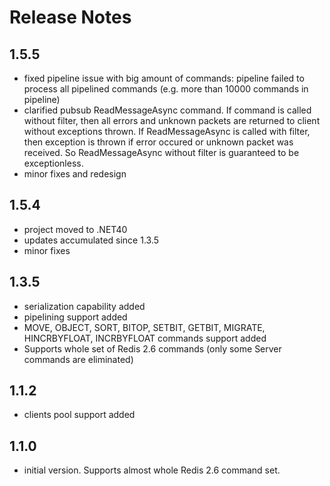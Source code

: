Release Notes
==============
1.5.5
--------------
- fixed pipeline issue with big amount of commands: pipeline failed to process all pipelined commands 
(e.g. more than 10000 commands in pipeline)
- clarified pubsub ReadMessageAsync command. If command is called without filter, then all errors and unknown packets are 
returned to client without exceptions thrown. If ReadMessageAsync is called with filter, then exception is thrown if
error occured or unknown packet was received. So ReadMessageAsync without filter is guaranteed to be exceptionless.
- minor fixes and redesign

1.5.4
--------------
- project moved to .NET40
- updates accumulated since 1.3.5
- minor fixes

1.3.5
--------------
- serialization capability added
- pipelining support added
- MOVE, OBJECT, SORT, BITOP, SETBIT, GETBIT, MIGRATE, HINCRBYFLOAT, INCRBYFLOAT commands support added
- Supports whole set of Redis 2.6 commands (only some Server commands are eliminated)

1.1.2
--------------
- clients pool support added

1.1.0
--------------
- initial version. Supports almost whole Redis 2.6 command set.



